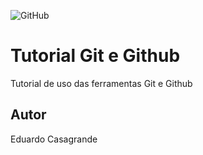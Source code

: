![GitHub](https://img.shields.io/github/license/casagrande04/git-e-github?style=social)
# Tutorial Git e Github
Tutorial de uso das ferramentas Git e Github
## Autor
Eduardo Casagrande
